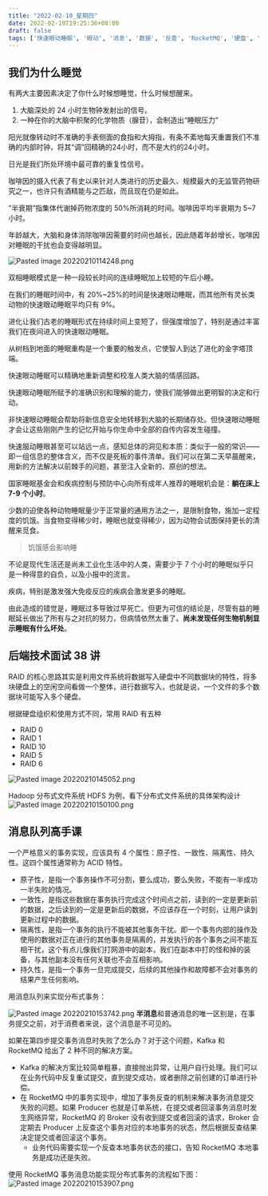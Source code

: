 ```yaml
---
title: "2022-02-10_星期四"
date: 2022-02-10T19:25:36+08:00
draft: false
tags: ['快速眼动睡眠', '眼动', '消息', '数据', '反查', 'RocketMQ', '硬盘', '本地事务', '文件系统', 'RAID']
---
```


## 我们为什么睡觉

有两大主要因素决定了你什么时候想睡觉，什么时候想醒来。

1. 大脑深处的 24 小时生物钟发射出的信号。
2. 一种在你的大脑中积聚的化学物质（腺苷），会制造出“睡眠压力”

阳光就像转动时不准确的手表侧面的食指和大拇指，有条不紊地每天重置我们不准确的内部时钟，将其“调”回精确的24小时，而不是大约的24小时。

日光是我们所处环境中最可靠的重复性信号。

咖啡因的摄入代表了有史以来针对人类进行的历史最久、规模最大的无监管药物研究之一，也许只有酒精能与之匹敌，而且现在仍是如此。

“半衰期”指集体代谢掉药物浓度的 50%所消耗的时间。咖啡因平均半衰期为 5~7 小时。

年龄越大，大脑和身体消除咖啡因需要的时间也越长，因此随着年龄增长，咖啡因对睡眠的干扰也会变得越明显。

![Pasted image 20220210114248.png](20220210114248.png)

双相睡眠模式是一种一段较长时间的连续睡眠加上较短的午后小睡。

在我们的睡眠时间中，有 20%~25%的时间是快速眼动睡眠，而其他所有灵长类动物的快速眼动睡眠平均只有 9%。

进化让我们古老的睡眠形式在持续时间上变短了，但强度增加了，特别是通过丰富我们在夜间进入的快速眼动睡眠。

从树档到地面的睡眠重构是一个重要的触发点，它使智人到达了进化的金字塔顶端。

快速眼动睡眠可以精确地重新调整和校准人类大脑的情感回路。

快速眼动睡眠所赋予的准确识别和理解的能力，使我们能够做出更明智的决定和行动。

非快速眼动睡眠会帮助将新信息安全地转移到大脑的长期储存处。但快速眼动睡眠才会让这些刚刚产生的记忆开始与你生命中全部的自传内容发生碰撞。

快速服动睡眼甚至可以站远一点，感知总体的洞见和本质：类似于一般的常识——即一组信息的整体含义，而不仅是死板的事件清单。我们可以在第二天早晨醒来，用新的方法解决以前棘手的问题，甚至注入全新的、原创的想法。

国家睡眠基金会和疾病控制与预防中心向所有成年人推荐的睡眠机会是：**躺在床上 7-9 个小时**。

少数的迫使各种动物睡眠量少于正常量的通用方法之一，是限制食物，施加一定程度的饥饿。当食物变得稀少时，睡眠也就变得稀少，因为动物会试图保持更长的清醒来觅食。

> 饥饿感会影响睡

不论是现代生活还是尚未工业化生活中的人类，需要少于 7 个小时的睡眠似乎只是一种得意的自负，以及小报中的流言。

疾病，特别是激发强大免疫反应的疾病会激发更多的睡眠。

由此造成的错觉是，睡眠过多导致过早死亡。但更为可信的结论是，尽管有益的睡眠延长做出了所有与之对抗的努力，但病情依然太重了。**尚未发现任何生物机制显示睡眠有什么坏处**。

## 后端技术面试 38 讲

RAID 的核心思路其实是利用文件系统将数据写入硬盘中不同数据块的特性，将多块硬盘上的空闲空间看做一个整体，进行数据写入，也就是说，一个文件的多个数据块可能写入多个硬盘。

根据硬盘组织和使用方式不同，常用 RAID 有五种

- RAID 0
- RAID 1
- RAID 10
- RAID 5
- RAID 6

![Pasted image 20220210145052.png](20220210145052.png)

Hadoop 分布式文件系统 HDFS 为例，看下分布式文件系统的具体架构设计
![Pasted image 20220210150100.png](20220210150100.png)

## 消息队列高手课

一个严格意义的事务实现，应该具有 4 个属性：原子性、一致性、隔离性、持久性。这四个属性通常称为 ACID 特性。

- 原子性，是指一个事务操作不可分割，要么成功，要么失败，不能有一半成功一半失败的情况。
- 一致性，是指这些数据在事务执行完成这个时间点之前，读到的一定是更新前的数据，之后读到的一定是更新后的数据，不应该存在一个时刻，让用户读到更新过程中的数据。
- 隔离性，是指一个事务的执行不能被其他事务干扰。即一个事务内部的操作及使用的数据对正在进行的其他事务是隔离的，并发执行的各个事务之间不能互相干扰，这个有点儿像我们打网游中的副本，我们在副本中打的怪和掉的装备，与其他副本没有任何关联也不会互相影响。
- 持久性，是指一个事务一旦完成提交，后续的其他操作和故障都不会对事务的结果产生任何影响。

用消息队列来实现分布式事务：

![Pasted image 20220210153742.png](20220210153742.png)
**半消息**和普通消息的唯一区别是，在事务提交之前，对于消费者来说，这个消息是不可见的。

如果在第四步提交事务消息时失败了怎么办？对于这个问题，Kafka 和 RocketMQ 给出了 2 种不同的解决方案。

- Kafka 的解决方案比较简单粗暴，直接抛出异常，让用户自行处理。我们可以在业务代码中反复重试提交，直到提交成功，或者删除之前创建的订单进行补偿。
- 在 RocketMQ 中的事务实现中，增加了事务反查的机制来解决事务消息提交失败的问题。如果 Producer 也就是订单系统，在提交或者回滚事务消息时发生网络异常，RocketMQ 的 Broker 没有收到提交或者回滚的请求，Broker 会定期去 Producer 上反查这个事务对应的本地事务的状态，然后根据反查结果决定提交或者回滚这个事务。
  - 业务代码需要实现一个反查本地事务状态的接口，告知 RocketMQ 本地事务是成功还是失败。

使用 RocketMQ 事务消息功能实现分布式事务的流程如下图：
![Pasted image 20220210153907.png](20220210153907.png)


